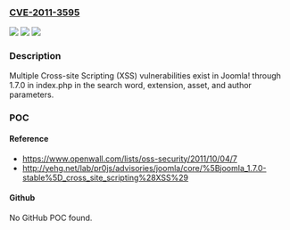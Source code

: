 ### [CVE-2011-3595](https://cve.mitre.org/cgi-bin/cvename.cgi?name=CVE-2011-3595)
![](https://img.shields.io/static/v1?label=Product&message=Joomla!&color=blue)
![](https://img.shields.io/static/v1?label=Version&message=n%2Fa&color=blue)
![](https://img.shields.io/static/v1?label=Vulnerability&message=XSS&color=brighgreen)

### Description

Multiple Cross-site Scripting (XSS) vulnerabilities exist in Joomla! through 1.7.0 in index.php in the search word, extension, asset, and author parameters.

### POC

#### Reference
- https://www.openwall.com/lists/oss-security/2011/10/04/7
- http://yehg.net/lab/pr0js/advisories/joomla/core/%5Bjoomla_1.7.0-stable%5D_cross_site_scripting%28XSS%29

#### Github
No GitHub POC found.

